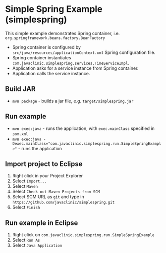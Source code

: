 # Simple Spring Example (simplespring)

This simple example demonstrates Spring container, i.e. `org.springframework.beans.factory.BeanFactory`
* Spring container is configured by `src/java/resources/applicationContext.xml` Spring configuration file.
* Spring container instantiates `com.javaclinic.simplespring.services.TimeServiceImpl`.
* Application asks for a service instance from Spring container.
* Application calls the service instance.

## Build JAR

* `mvn package` - builds a jar file, e.g. `target/simplespring.jar`

## Run example

* `mvn exec:java` - runs the application, with `exec.mainClass` specified in `pom.xml`
* `mvn exec:java -Dexec.mainClass="com.javaclinic.simplespring.run.SimpleSpringExample"` - runs the application

## Import project to Eclipse
1. Right click in your Project Explorer
2. Select `Import...`
3. Select `Maven`
4. Select `Check out Maven Projects from SCM`
5. Select SCM URL as `git` and type in `https://github.com/javaclinic/simplespring.git`
6. Select `Finish`

## Run example in Eclipse
1. Right click on `com.javaclinic.simplespring.run.SimpleSpringExample`
2. Select `Run As`
3. Select `Java Application`
